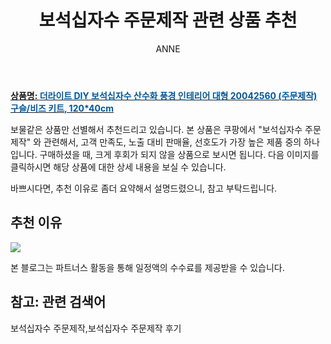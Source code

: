 ﻿---
layout: post
title:  "보석십자수 주문제작 관련 상품 추천"
author: ANNE
categories: [ 가구/인테리어 ]
tags: [보석십자수 주문제작,보석십자수 주문제작 후기]
image: https://static.coupangcdn.com/image/vendor_inventory/97d2/70afc48ee38f0b5964395a6203c1680eda9b2fb886b566faa4f283232cf0.jpg 
description: "쿠팡에서 보석십자수 주문제작 관련 상품으로 가장 고객 선호도가 높은 제품 중 하나입니다."
---

<a href="https://link.coupang.com/re/AFFSDP?lptag=AF5184500&pageKey=1512207045&itemId=2595816383&vendorItemId=73371919787&traceid=V0-153-d8d92c75a1718b63"><b>상품명: <font color='#01579B'>더라이트 DIY 보석십자수 산수화 풍경 인테리어 대형 20042560 (주문제작) 구슬/비즈 키트, 120*40cm</font></b></a>

보물같은 상품만 선별해서 추천드리고 있습니다.
본 상품은 쿠팡에서 "보석십자수 주문제작" 와 관련해서, 고객 만족도, 노출 대비 판매율, 선호도가 가장 높은 제품 중의 하나입니다.
구매하셨을 때, 크게 후회가 되지 않을 상품으로 보시면 됩니다. 
다음 이미지를 클릭하시면 해당 상품에 대한 상세 내용을 보실 수 있습니다.

바쁘시다면, 추천 이유로 좀더 요약해서 설명드렸으니, 참고 부탁드립니다.

## 추천 이유 

<a href="https://link.coupang.com/re/AFFSDP?lptag=AF5184500&pageKey=1512207045&itemId=2595816383&vendorItemId=73371919787&traceid=V0-153-d8d92c75a1718b63"><img src="https://thumbnail8.coupangcdn.com/thumbnails/remote/q89/image/vendor_inventory/e058/8d4b4859ef54cda774dd70a663ffbc8aa856d8f43db643015fb8056f9e2b.png"></a> 

본 블로그는 파트너스 활동을 통해 일정액의 수수료를 제공받을 수 있습니다.

## 참고: 관련 검색어    
보석십자수 주문제작,보석십자수 주문제작 후기